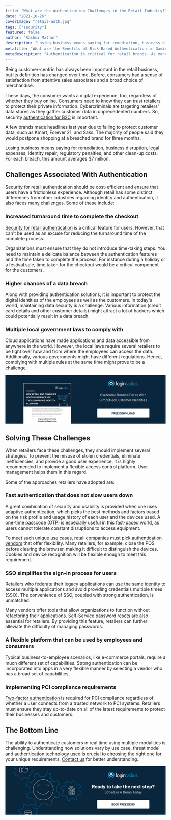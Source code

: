 ```yaml
---
title: "What are the Authentication Challenges in the Retail Industry?"
date: "2021-10-26"
coverImage: "retail-auth.jpg"
tags: ["security"]
featured: false 
author: "Rashmi Mathur"
description: "Losing business means paying for remediation, business disruption, legal expenses, identity repair, regulatory penalties, and other clean-up costs. Although retail has some distinct differences from other industries regarding identity and authentication, it also faces many challenges."
metatitle: "What are the Benefits of Risk-Based Authentication in Gaming"
metadescription: "Authentication is critical for retail brands. As many retailers expand, they are beginning to face global security concerns such as the lack of secure authentication."
---
```


Being customer-centric has always been important in the retail business, but its definition has changed over time. Before, consumers had a sense of satisfaction from attentive sales associates and a broad choice of merchandise. 

These days, the consumer wants a digital experience, too, regardless of whether they buy online. Consumers need to know they can trust retailers to protect their private information. Cybercriminals are targeting retailers' data stores as they gather customer data in unprecedented numbers. So, security [authentication for B2C](https://www.loginradius.com/b2c-identity/) is important.

A few brands made headlines last year due to failing to protect customer data, such as Kmart, Forever 21, and Saks. The majority of people said they would postpone shopping at a breached brand for three months. 

Losing business means paying for remediation, business disruption, legal expenses, identity repair, regulatory penalties, and other clean-up costs. For each breach, this amount averages $7 million.


## Challenges Associated With Authentication

Security for retail authentication should be cost-efficient and ensure that users have a frictionless experience. Although retail has some distinct differences from other industries regarding identity and authentication, it also faces many challenges. Some of these include:


### **Increased turnaround time to complete the checkout**

[Security for retail authentication](https://www.loginradius.com/blog/fuel/improve-ecommerce-store-security/) is a critical feature for users. However, that can't be used as an excuse for reducing the turnaround time of the complete process. 

Organizations must ensure that they do not introduce time-taking steps. You need to maintain a delicate balance between the authentication features and the time taken to complete the process. For instance during a holiday or a festival sale, time taken for the checkout would be a critical component for the customers. 


### **Higher chances of a data breach**

Along with providing authentication solutions, it is important to protect the digital identities of the employees as well as the customers. In today's world, maintaining data security is a challenge. Various information (credit card details and other customer details) might attract a lot of hackers which could potentially result in a data breach.


### **Multiple local government laws to comply with**

Cloud applications have made applications and data accessible from anywhere in the world. However, the local laws require several retailers to be tight over how and from where the employees can access the data. Additionally, various governments might have different regulations. Hence, complying with multiple rules at the same time might prove to be a challenge. 

[![retail-ciam](retail-ciam.png)](https://www.loginradius.com/resource/how-retail-and-consumer-goods-companies-use-loginradius-identity-solution/)


## Solving These Challenges

When retailers face these challenges, they should implement several strategies. To prevent the misuse of stolen credentials, eliminate inefficiencies, and provide a good user experience, it is highly recommended to implement a flexible access control platform. User management helps them in this regard. 

Some of the approaches retailers have adopted are:


###  **Fast authentication that does not slow users down** 

A great combination of security and usability is provided when one uses adaptive authentication, which picks the best methods and factors based on the risk profile and usage history of each user and the devices used. A one-time passcode (OTP) is especially useful in this fast-paced world, as users cannot tolerate constant disruptions to access equipment.

To meet such unique use cases, retail companies must pick [authentication vendors](https://www.loginradius.com/industry-retail-and-ecommerce/) that offer flexibility. Many retailers, for example, close the POS before clearing the browser, making it difficult to distinguish the devices. Cookies and device recognition will be flexible enough to meet this requirement.

 


### **SSO simplifies the sign-in process for users**

Retailers who federate their legacy applications can use the same identity to access multiple applications and avoid providing credentials multiple times (SSO). The convenience of SSO, coupled with strong authentication, is unmatched. 

Many vendors offer tools that allow organizations to function without refactoring their applications. Self-Service password resets are also essential for retailers. By providing this feature, retailers can further alleviate the difficulty of managing passwords.


### **A flexible platform that can be used by employees and consumers**

Typical business-to-employee scenarios, like e-commerce portals, require a much different set of capabilities. Strong authentication can be incorporated into apps in a very flexible manner by selecting a vendor who has a broad set of capabilities.


### **Implementing PCI compliance requirements**

[Two-factor authentication](https://www.loginradius.com/resource/loginradius-ciam-two-factor-authentication/+) is required for PCI compliance regardless of whether a user connects from a trusted network to PCI systems. Retailers must ensure they stay up-to-date on all of the latest requirements to protect their businesses and customers. 


## The Bottom Line 

The ability to authenticate customers in real time using multiple modalities is challenging. Understanding how solutions vary by use case, threat model and authentication technology used is crucial to choosing the right one for your unique requirements. [Contact us](https://www.loginradius.com/contact-sales) for better understanding. 

[![book-a-demo](../../assets/book-a-demo-loginradius.png)](https://www.loginradius.com/book-a-demo/)
